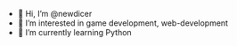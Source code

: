 - 👋 Hi, I’m @newdicer
- 👀 I’m interested in game development, web-development
- 🌱 I’m currently learning Python
